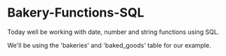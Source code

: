 # Bakery-Functions-SQL

Today well be working with date, number and string functions using SQL. 

We'll be using the 'bakeries' and 'baked_goods' table for our example. 
